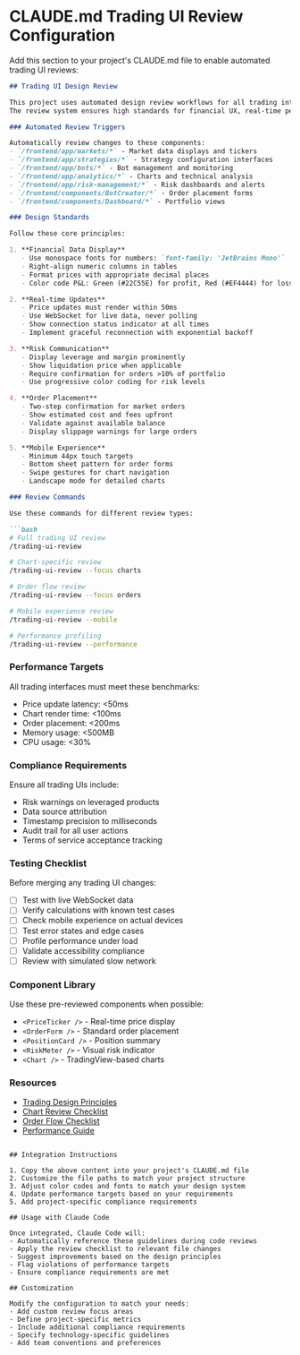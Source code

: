 # CLAUDE.md Trading UI Review Configuration

Add this section to your project's CLAUDE.md file to enable automated trading UI reviews:

```markdown
## Trading UI Design Review

This project uses automated design review workflows for all trading interface changes.
The review system ensures high standards for financial UX, real-time performance, and regulatory compliance.

### Automated Review Triggers

Automatically review changes to these components:
- `/frontend/app/markets/*` - Market data displays and tickers
- `/frontend/app/strategies/*` - Strategy configuration interfaces  
- `/frontend/app/bots/*` - Bot management and monitoring
- `/frontend/app/analytics/*` - Charts and technical analysis
- `/frontend/app/risk-management/*` - Risk dashboards and alerts
- `/frontend/components/BotCreator/*` - Order placement forms
- `/frontend/components/Dashboard/*` - Portfolio views

### Design Standards

Follow these core principles:

1. **Financial Data Display**
   - Use monospace fonts for numbers: `font-family: 'JetBrains Mono'`
   - Right-align numeric columns in tables
   - Format prices with appropriate decimal places
   - Color code P&L: Green (#22C55E) for profit, Red (#EF4444) for loss

2. **Real-time Updates**
   - Price updates must render within 50ms
   - Use WebSocket for live data, never polling
   - Show connection status indicator at all times
   - Implement graceful reconnection with exponential backoff

3. **Risk Communication**
   - Display leverage and margin prominently
   - Show liquidation price when applicable
   - Require confirmation for orders >10% of portfolio
   - Use progressive color coding for risk levels

4. **Order Placement**
   - Two-step confirmation for market orders
   - Show estimated cost and fees upfront
   - Validate against available balance
   - Display slippage warnings for large orders

5. **Mobile Experience**
   - Minimum 44px touch targets
   - Bottom sheet pattern for order forms
   - Swipe gestures for chart navigation
   - Landscape mode for detailed charts

### Review Commands

Use these commands for different review types:

```bash
# Full trading UI review
/trading-ui-review

# Chart-specific review
/trading-ui-review --focus charts

# Order flow review
/trading-ui-review --focus orders

# Mobile experience review
/trading-ui-review --mobile

# Performance profiling
/trading-ui-review --performance
```

### Performance Targets

All trading interfaces must meet these benchmarks:
- Price update latency: <50ms
- Chart render time: <100ms
- Order placement: <200ms
- Memory usage: <500MB
- CPU usage: <30%

### Compliance Requirements

Ensure all trading UIs include:
- Risk warnings on leveraged products
- Data source attribution
- Timestamp precision to milliseconds
- Audit trail for all user actions
- Terms of service acceptance tracking

### Testing Checklist

Before merging any trading UI changes:
- [ ] Test with live WebSocket data
- [ ] Verify calculations with known test cases
- [ ] Check mobile experience on actual devices
- [ ] Test error states and edge cases
- [ ] Profile performance under load
- [ ] Validate accessibility compliance
- [ ] Review with simulated slow network

### Component Library

Use these pre-reviewed components when possible:
- `<PriceTicker />` - Real-time price display
- `<OrderForm />` - Standard order placement
- `<PositionCard />` - Position summary
- `<RiskMeter />` - Visual risk indicator
- `<Chart />` - TradingView-based charts

### Resources

- [Trading Design Principles](./trading-ui-review/trading-design-principles.md)
- [Chart Review Checklist](./trading-ui-review/chart-review-checklist.md)
- [Order Flow Checklist](./trading-ui-review/order-flow-checklist.md)
- [Performance Guide](./trading-ui-review/docs/performance-guide.md)
```

## Integration Instructions

1. Copy the above content into your project's CLAUDE.md file
2. Customize the file paths to match your project structure
3. Adjust color codes and fonts to match your design system
4. Update performance targets based on your requirements
5. Add project-specific compliance requirements

## Usage with Claude Code

Once integrated, Claude Code will:
- Automatically reference these guidelines during code reviews
- Apply the review checklist to relevant file changes
- Suggest improvements based on the design principles
- Flag violations of performance targets
- Ensure compliance requirements are met

## Customization

Modify the configuration to match your needs:
- Add custom review focus areas
- Define project-specific metrics
- Include additional compliance requirements
- Specify technology-specific guidelines
- Add team conventions and preferences